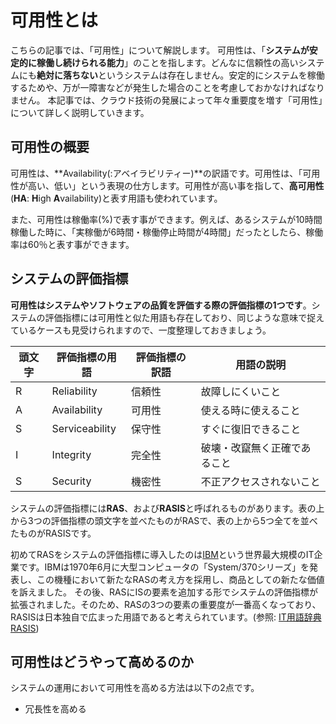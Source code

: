# 可用性とは

こちらの記事では、「可用性」について解説します。
可用性は、「**システムが安定的に稼働し続けられる能力**」のことを指します。どんなに信頼性の高いシステムにも**絶対に落ちない**というシステムは存在しません。安定的にシステムを稼働するためや、万が一障害などが発生した場合のことを考慮しておかなければなりません。
本記事では、クラウド技術の発展によって年々重要度を増す「可用性」について詳しく説明していきます。

## 可用性の概要

可用性は、**Availability(:アベイラビリティー)**の訳語です。可用性は、「可用性が高い、低い」という表現の仕方します。可用性が高い事を指して、**高可用性**(**HA**: **H**igh **A**vailability)と表す用語も使われています。

また、可用性は稼働率(%)で表す事ができます。例えば、あるシステムが10時間稼働した時に、「実稼働が6時間・稼働停止時間が4時間」だったとしたら、稼働率は60％と表す事ができます。

## システムの評価指標

**可用性はシステムやソフトウェアの品質を評価する際の評価指標の1つです**。システムの評価指標には可用性と似た用語も存在しており、同じような意味で捉えているケースも見受けられますので、一度整理しておきましょう。

| 頭文字 | 評価指標の用語 | 評価指標の訳語 | 用語の説明 |
| --- | --- | --- | --- |
| R | Reliability | 信頼性 | 故障しにくいこと |
| A | Availability | 可用性 | 使える時に使えること |
| S | Serviceability | 保守性 | すぐに復旧できること |
| I | Integrity | 完全性 | 破壊・改竄無く正確であること |
| S | Security | 機密性 | 不正アクセスされないこと |

システムの評価指標には**RAS**、および**RASIS**と呼ばれるものがあります。表の上から3つの評価指標の頭文字を並べたものがRASで、表の上から5つ全てを並べたものがRASISです。

初めてRASをシステムの評価指標に導入したのは[IBM](https://ja.wikipedia.org/wiki/IBM)という世界最大規模のIT企業です。IBMは1970年6月に大型コンピュータの「System/370シリーズ」を発表し、この機種において新たなRASの考え方を採用し、商品としての新たな価値を訴えました。
その後、RASにISの要素を追加する形でシステムの評価指標が拡張されました。そのため、RASの3つの要素の重要度が一番高くなっており、RASISは日本独自で広まった用語であると考えられています。(参照: [IT用語辞典 RASIS](https://e-words.jp/w/RASIS.html#:~:text=%E3%80%8Crasis%E3%80%8D%E3%81%AF%E6%97%A5%E6%9C%AC%E8%AA%9E%E4%BB%A5%E5%A4%96%E3%81%AE%E8%B3%87%E6%96%99%E3%81%AB%E3%81%AF%E8%A8%98%E8%BC%89%E3%81%8B%E3%82%99%E6%A5%B5%E3%82%81%E3%81%A6%E4%B9%8F%E3%81%97%E3%81%8F%E3%80%81%E6%AC%A7%E7%B1%B3%E5%9C%8F%E3%81%A6%E3%82%99%E3%81%AF%E3%81%9D%E3%81%AE%E5%BE%8C%E3%82%82(%E7%8F%BE%E5%9C%A8%E3%82%82)%E5%B0%82%E3%82%89ras%E3%81%AE%E7%94%A8%E8%AA%9E%E3%81%8B%E3%82%99%E7%94%A8%E3%81%84%E3%82%89%E3%82%8C%E3%81%A6%E3%81%8A%E3%82%8A%E3%80%81rasis%E3%81%AF%E6%97%A5%E6%9C%AC%E3%81%A6%E3%82%99%E7%8B%AC%E8%87%AA%E3%81%AB%E6%8B%A1%E5%BC%B5%E3%81%95%E3%82%8C%E3%81%A6%E5%BA%83%E3%81%BE%E3%81%A3%E3%81%9F%E7%94%A8%E8%AA%9E%E3%81%A6%E3%82%99%E3%81%82%E3%82%8B%E3%81%A8%E8%80%83%E3%81%88%E3%82%89%E3%82%8C%E3%82%8B%E3%80%82))

## 可用性はどうやって高めるのか

システムの運用において可用性を高める方法は以下の2点です。
* 冗長性を高める

##
